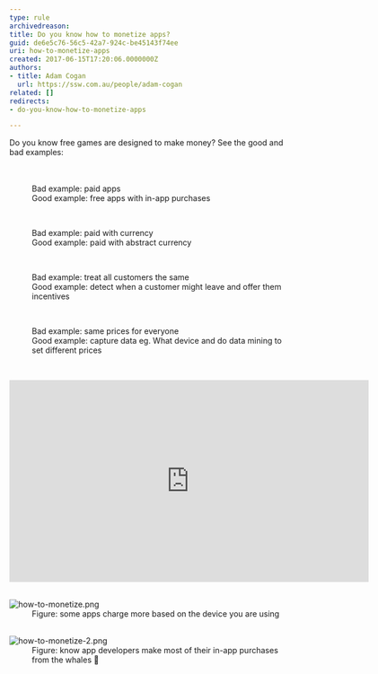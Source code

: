 ```yaml
---
type: rule
archivedreason: 
title: Do you know how to monetize apps?
guid: de6e5c76-56c5-42a7-924c-be45143f74ee
uri: how-to-monetize-apps
created: 2017-06-15T17:20:06.0000000Z
authors:
- title: Adam Cogan
  url: https://ssw.com.au/people/adam-cogan
related: []
redirects:
- do-you-know-how-to-monetize-apps

---
```



Do you know free games are designed to make money? See the good and bad examples&#58;<br>
<br><excerpt class='endintro'></excerpt><br>
<dd class="ssw15-rteElement-FigureBad"> Bad example&#58; paid apps</dd><dd class="ssw15-rteElement-FigureGood">Good example&#58; free apps with in-app purchases</dd><p>
   <br>
</p><dd class="ssw15-rteElement-FigureBad">Bad example&#58; paid with currency</dd><dd class="ssw15-rteElement-FigureGood">Good example&#58; paid with abstract currency&#160;</dd><p>
   <br>
</p><dd class="ssw15-rteElement-FigureBad">Bad example&#58; treat all customers the same</dd><dd class="ssw15-rteElement-FigureGood">Good example&#58; detect when a customer might leave and offer them incentives</dd><p>
   <br>
</p><dd class="ssw15-rteElement-FigureBad">Bad example&#58; same prices for everyone</dd><dd class="ssw15-rteElement-FigureGood">Good example&#58; capture data eg. What device and do data mining to set different prices ​<br></dd><p>
   <br>
</p><div class="ms-rtestate-read ms-rte-embedcode ms-rte-embedil ms-rtestate-notify">
   <iframe width="640" height="360" src="https&#58;//www.youtube.com/embed/fKK9nVLvhGM" frameborder="0"></iframe>&#160;</div><dl class="image"><dt> 
      <img src="/PublishingImages/how-to-monetize.png" alt="how-to-monetize.png" />
   </dt><dd>Figure&#58; some apps charge more based on the device you are using<br></dd></dl><dl class="image">​
   <dt>
      <img src="/PublishingImages/how-to-monetize-2.png" alt="how-to-monetize-2.png" />
   </dt><dd>Figure&#58; know app developers make most of their in-app purchases from the whales &#128051;</dd></dl>


